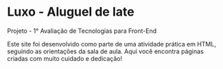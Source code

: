 # Luxo - Aluguel de Iate
Projeto - 1° Avaliação de Tecnologias para Front-End

Este site foi desenvolvido como parte de uma atividade prática em HTML, seguindo as orientações da sala de aula. Aqui você encontra páginas criadas com muito cuidado e dedicação!

